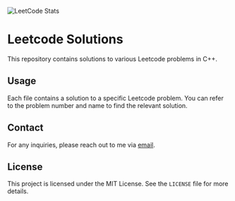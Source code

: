 ![LeetCode Stats](https://leetcard.jacoblin.cool/CL4IM?theme=dark&font=Khula&ext=heatmap)
# Leetcode Solutions

This repository contains solutions to various Leetcode problems in C++.

## Usage

Each file contains a solution to a specific Leetcode problem. You can refer to the problem number and name to find the relevant solution.

## Contact

For any inquiries, please reach out to me via [email](mailto:nagarvishesh16@gmail.com).

## License

This project is licensed under the MIT License. See the `LICENSE` file for more details.
